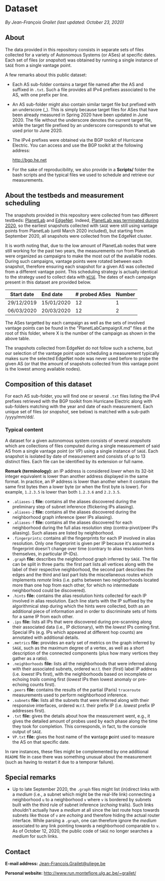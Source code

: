 # Dataset

*By Jean-François Grailet (last updated: October 23, 2020)*

## About

The data provided in this repository consists in separate sets of files collected for a variety of 
Autonomous Systems (or ASes) at specific dates. Each set of files (or _snapshot_) was obtained by 
running a single instance of `SAGE` from a single vantage point.

A few remarks about this public dataset:

* Each AS sub-folder contains a target file named after the AS and suffixed in `.txt`. Such a file 
  provides all IPv4 prefixes associated to the AS, with one prefix per line.

* An AS sub-folder might also contain similar target file but prefixed with an underscore (_). 
  This is simply because target files for ASes that have been already measured in Spring 2020 have 
  been updated in June 2020. The file without the underscore denotes the current target file, 
  while the target file prefixed by an underscore corresponds to what we used prior to June 2020.

* The IPv4 prefixes were obtained via the BGP toolkit of Hurricane Electric. You can access 
  and use the BGP toolkit at the following address:
  
  http://bgp.he.net

* For the sake of reproducibility, we also provide in a **Scripts/** folder the bash scripts and 
  the typical files we used to schedule and retrieve our measurements.

## About the testbeds and measurement scheduling

The snapshots provided in this repository were collected from two different testbeds: 
[PlanetLab](https://planet-lab.eu/) and [EdgeNet](https://edge-net.org/). Indeed, 
[PlanetLab was terminated during 2020](https://www.systemsapproach.org/blog/its-been-a-fun-ride), 
so the earliest snapshots collected with `SAGE` were still using vantage points from PlanetLab 
(until March 2020 included), but starting from September 2020, all snapshots were collected from 
the EdgeNet cluster.

It is worth noting that, due to the low amount of PlanetLab nodes that were still working for 
the past two years, the measurements run from PlanetLab were organized as campaigns to make 
the most out of the available nodes. During such campaigns, vantage points were rotated between 
each snapshot, therefore ensuring each snapshot for a given AS was collected from a different 
vantage point. This scheduling strategy is actually identical to the strategy used to collect 
data with [`WISE`](https://github.com/JefGrailet/WISE). The dates of each campaign present in 
this dataset are provided below.

|  Start date  |  End date  |  # probed ASes  |  Number  |
| :----------: | :--------- | :-------------- | :------- |
| 29/12/2019   | 15/01/2020 | 12              | 1        |
| 06/03/2020   | 20/03/2020 | 12              | 2        |

The ASes targetted by each campaign as well as the sets of involved vantage points can be found 
in the "PlanetLabCampaignX.md" files at the root of this folder, where X is the number of the 
campaign as shown in the above table.

The snapshots collected from EdgeNet do not follow such a scheme, but our selection of the 
vantage point upon scheduling a measurement typically makes sure the selected EdgeNet node was 
never used before to probe the given AS (or that the amount of snapshots collected from this 
vantage point is the lowest among available nodes).

## Composition of this dataset

For each AS sub-folder, you will find one or several `.txt` files listing the IPv4 prefixes 
retrieved with the BGP toolkit from Hurricane Electric along with sub-folders matching with the 
year and date of each measurement. Each unique set of files (or _snapshot_, see below) is matched 
with a sub-path /yyyy/mm/dd/.

### Typical content

A dataset for a given autonomous system consists of several _snapshots_ which are collections of 
files computed during a single measurement of said AS from a single vantage point (or VP) using a 
single instance of `SAGE`. Each snapshot is isolated by date of measurement and consists of up to 
13 distinct files. Each file can be identified by its extension or full name.

**Remark (terminology):** an IP address is considered _lower_ when its 32-bit integer equivalent 
is lower than another address displayed in the same format. In practice, an IP address is lower 
than another when it contains the same first bytes then a lower byte (or when the first byte is 
lower). For example, `1.2.3.5` is lower than both `1.2.3.6` and `2.2.3.5`.

* `.aliases-1` **file:** contains all the aliases discovered during the preliminary step of subnet 
  inference (flickering IPs aliasing).
* `.aliases-2` **file:** contains all the aliases discovered during the neighborhood graph 
  inference (peer IPs aliasing).
* `.aliases-f` **file:** contains all the aliases discovered for each neighborhood during the full 
  alias resolution step (contra-pivot/peer IPs aliasing). Such aliases are listed by neighborhood.
* `.fingerprints`: contains all the fingerprints for each IP involved in alias resolution. 
  Only one fingerprint is given per IP because it's assumed a fingerprint doesn't change over time 
  (contrary to alias resolution hints themselves, in particular IP-IDs).
* `.graph` **file:** describes the neighborhood graph inferred by `SAGE`. The file can be split in 
  three parts: the first part lists all vertices along with the label of their respective 
  neighborhood, the second part describes the edges and the third and last part lists the 
  miscellaneous routes which implements _remote_ links (i.e. paths between two neighborhoods 
  located more than one hop from each other, for which no intermediate neighborhood could be 
  discovered).
* `.hints` **file:** contains the alias resolution hints collected for each IP involved in alias 
  resolution. Each line starts with the IP suffixed by the algorithmical step during which the 
  hints were collected, both as an additional piece of information and in order to discriminate 
  sets of hints for a same IP from each other.
* `.ips` **file:** lists all IPs that were discovered during pre-scanning along their associated
  data (i.e., IP dictionary), with the _lowest_ IPs coming first. Special IPs (e.g. IPs which 
  appeared at different hop counts) are annotated with additional details.
* `.metrics` **file:** provides an early set of metrics on the graph inferred by `SAGE`, such as 
  the maximum degree of a vertex, as well as a short description of the connected components 
  (plus how many vertices they gather as a ratio).
* `.neighborhoods` **file:** lists all the neighborhoods that were inferred along with their 
  associated subnets, ordered w.r.t. their (first) label IP address (i.e. _lowest_ IPs first), 
  with the neighborhoods based on incomplete or echoing _trails_ coming first (_lowest_ IPs then 
  lowest anomaly or pre-echoing counts first).
* `.peers` **file:** contains the results of the partial (Paris) `traceroute` measurements used to 
  perform neighborhood inference.
* `.subnets` **file:** lists all the subnets that were inferred along with their responsive 
  interfaces, ordered w.r.t. their prefix IP (i.e. _lowest_ prefix IP addresses first).
* `.txt` **file:** gives the details about how the measurement went, e.g., it gives the detailed 
  amount of probes used by each phase along the time they took for completion. This corresponds, 
  in fact, to the console output of `SAGE`.
* `VP.txt` **file:** gives the host name of the **v**antage **p**oint used to measure the AS on 
  that specific date.

In rare instances, these files might be complemented by one additional `README` file in case there 
was something unusual about the measurement (such as having to restart it due to a temporar 
failure).

## Special remarks

* Up to late September 2020, the `.graph` files might list (in)direct links with a _medium_ (i.e., 
  a subnet which might be the real-life link) connecting a neighborhood `u` to a neighborhood `v` 
  where `v` is bordered by subnets built with the third rule of subnet inference (_echoing_ 
  trails). Such links shouldn't actually have a _medium_ at all since the last route hops towards 
  subnets like those of `v` are _echoing_ and therefore hiding the actual router interface. While 
  parsing a `.graph`, one can therefore ignore the _medium_ associated to any link pointing 
  towards a neighborhood comparable to `v`. As of October 12, 2020, the public code of `SAGE` no 
  longer searches a _medium_ for such links.

## Contact

**E-mail address:** Jean-Francois.Grailet@uliege.be

**Personal website:** http://www.run.montefiore.ulg.ac.be/~grailet/
